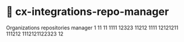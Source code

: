 # 🎯 cx-integrations-repo-manager
Organizations repositories manager
1
11
11
1111
12323
11212
1111
12121211
111212
1112121122323
12
